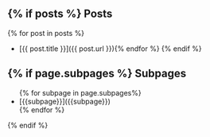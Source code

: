 {% if posts %}
Posts
---------

{% for post in posts %}
- [{{ post.title }}]({{ post.url }}){% endfor %}
{% endif %}

{% if page.subpages %}
Subpages
--------------

<nav><ul>
{% for subpage in page.subpages%}
<li markdown="1">[{{subpage}}]({{subpage}})</li>{% endfor %}
</ul></nav>
{% endif %}

